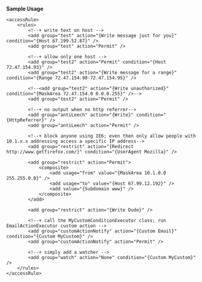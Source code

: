 **Sample Usage**

    <accessRule>
        <rules>
            <!--+ write text on host -->
            <add group="test" action="{Write message just for you}" condition="{Host 67.199.52.87}" />
            <add group="test" action="Permit" />
            
            <!--+ allow only one host -->
            <add group="test2" action="Permit" condition="{Host 72.47.154.93}" />
            <add group="test2" action="{Write message for a range}" condition="{Range 72.47.154.90-72.47.154.95}" />
            
            <!--<add group="test2" action="{Write unauthorized}" condition="{MaskArea 72.47.154.0 0.0.0.255}" />-->
            <add group="test2" action="Permit" />
            
            <!--+ no output when no http referrer-->
            <add group="antiLeech" action="{Write}" condition="{HttpReferrer}" />
            <add group="antiLeech" action="Permit" />
            
            <!--+ block anyone using IE6; even then only allow people with 10.1.x.x addressing access a specific IP address-->
            <add group="restrict" action="{Redirect http://www.getfirefox.com/}" condition="{UserAgent Mozilla}" />
            
            <add group="restrict" action="Permit">
                <composite>
                    <add usage="from" value="{MaskArea 10.1.0.0 255.255.0.0}" />
                    <add usage="to" value="{Host 67.99.12.192}" />
                    <add value="{Subdomain www}" />
                </composite>
            </add>
            
            <add group="restrict" action="{Write Dude}" />
            
            <!--+ call the MyCustomConditionExecutor class; run EmailActionExecutor custom action -->
            <add group="customActionNotify" action="{Custom Email}" condition="{Custom MyCustom}" />
            <add group="customActionNotify" action="Permit" />
            
            <!--+ simply add a watcher -->
            <add group="watch" action="None" condition="{Custom MyCustom}" />
        </rules>
    </accessRule>
